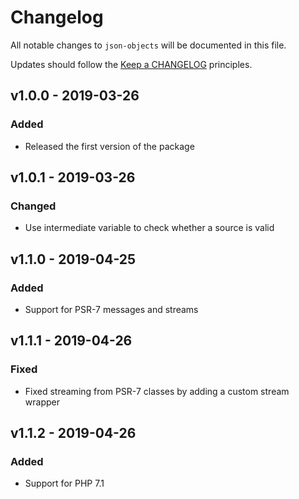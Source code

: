 # Changelog

All notable changes to `json-objects` will be documented in this file.

Updates should follow the [Keep a CHANGELOG](http://keepachangelog.com/) principles.

## v1.0.0 - 2019-03-26

### Added
- Released the first version of the package


## v1.0.1 - 2019-03-26

### Changed
- Use intermediate variable to check whether a source is valid


## v1.1.0 - 2019-04-25

### Added
- Support for PSR-7 messages and streams


## v1.1.1 - 2019-04-26

### Fixed
- Fixed streaming from PSR-7 classes by adding a custom stream wrapper


## v1.1.2 - 2019-04-26

### Added
- Support for PHP 7.1
